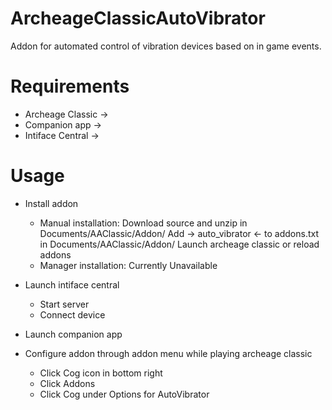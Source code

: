# ArcheageClassicAutoVibrator
Addon for automated control of vibration devices based on in game events.

# Requirements
- Archeage Classic -> 
- Companion app ->
- Intiface Central ->

# Usage
- Install addon
    - Manual installation: Download source and unzip in Documents/AAClassic/Addon/
      Add -> auto_vibrator <- to addons.txt in Documents/AAClassic/Addon/
      Launch archeage classic or reload addons
    - Manager installation: Currently Unavailable

- Launch intiface central
  - Start server
  - Connect device

- Launch companion app

- Configure addon through addon menu while playing archeage classic
    - Click Cog icon in bottom right
    - Click Addons
    - Click Cog under Options for AutoVibrator
